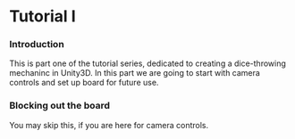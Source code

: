 # Tutorial I


### Introduction
This is part one of the tutorial series, dedicated to creating a dice-throwing mechaninc in Unity3D. In this part we are going to start with camera controls and set up board for future use. 


### Blocking out the board
You may skip this, if you are here for camera controls. 
